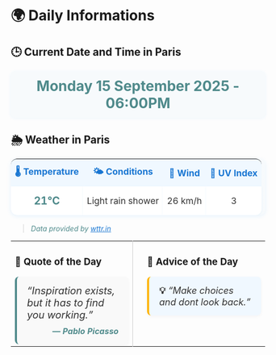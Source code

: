 # 🌍 Daily Informations

## 🕒 Current Date and Time in Paris
<div style="text-align:center; margin: 18px 0; padding: 12px 0; background: #f7fafc; border-radius: 8px; box-shadow: 0 1px 6px rgba(33,150,243,0.08);">
  <span style="font-size:2em; font-weight:bold; color:#4F8A8B;">
    Monday 15 September 2025 - 06:00PM
  </span>
</div>

## 🌦️ Weather in Paris
<table style="width:100%; background:linear-gradient(90deg, #e3f2fd 0%, #f7fafc 100%); border-radius:12px; box-shadow:0 2px 8px rgba(33,150,243,0.10); margin-bottom:18px; border-collapse:separate; border-spacing:0;">
  <thead>
    <tr>
      <th style="padding:12px 8px; color:#1976d2; font-size:1.1em; background:#f0f8ff; border-top-left-radius:12px; text-align:center;">🌡️ Temperature</th>
      <th style="padding:12px 8px; color:#1976d2; font-size:1.1em; background:#f0f8ff; text-align:center;">🌤️ Conditions</th>
      <th style="padding:12px 8px; color:#1976d2; font-size:1.1em; background:#f0f8ff; text-align:center;">💨 Wind</th>
      <th style="padding:12px 8px; color:#1976d2; font-size:1.1em; background:#f0f8ff; border-top-right-radius:12px; text-align:center;">🔆 UV Index</th>
    </tr>
  </thead>
  <tbody>
    <tr>
      <td style="padding:16px 8px; font-weight:bold; color:#4F8A8B; font-size:1.3em; text-align:center; background:#ffffff; border-bottom-left-radius:12px; box-shadow:0 1px 4px rgba(33,150,243,0.07);">21°C</td>
      <td style="padding:16px 8px; color:#333; font-size:1.1em; text-align:center; background:#ffffff; box-shadow:0 1px 4px rgba(33,150,243,0.07);">Light rain shower</td>
      <td style="padding:16px 8px; color:#333; font-size:1.1em; text-align:center; background:#ffffff; box-shadow:0 1px 4px rgba(33,150,243,0.07);">26 km/h</td>
      <td style="padding:16px 8px; color:#333; font-size:1.1em; text-align:center; background:#ffffff; border-bottom-right-radius:12px; box-shadow:0 1px 4px rgba(33,150,243,0.07);">3</td>
    </tr>
  </tbody>
</table>

> <span style="color:#4F8A8B;">*Data provided by <a href="https://wttr.in/Paris" style="color:#1976d2;">wttr.in</a>*</span>

<table>
  <tr>
    <td width="48%" valign="top">
      <h3>💬 Quote of the Day</h3>
      <div style="background: #f9f9f9; border-left: 4px solid #4F8A8B; padding: 16px 20px; border-radius: 8px; box-shadow: 0 2px 6px rgba(0,0,0,0.04); word-break:break-word;">
        <span style="font-size:1.25em; font-style:italic; color:#333;">“Inspiration exists, but it has to find you working.”</span>
        <br>
        <span style="display:block; margin-top:10px; text-align:right; color:#4F8A8B; font-weight:bold;">
          — <em>Pablo Picasso</em>
        </span>
      </div>
    </td>
    <td width="4%" align="center" style="border-left:1px solid #ccc;">
      <!-- vertical separator -->
    </td>
    <td width="48%" valign="top">
      <h3>📝 Advice of the Day</h3>
      <div style="background: #f0f8ff; border-left: 4px solid #FFB400; padding: 16px 20px; border-radius: 8px; box-shadow: 0 2px 6px rgba(0,0,0,0.04); word-break:break-word;">
        <span style="font-size:1.15em; color:#333;">
          <strong>💡</strong> <em>“Make choices and dont look back.”</em>
        </span>
      </div>
    </td>
  </tr>
</table>

